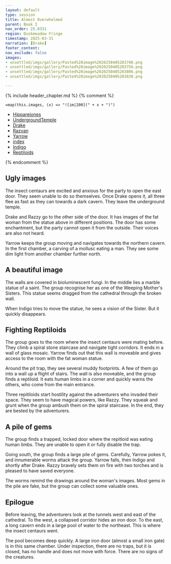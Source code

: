 ```yaml
---
layout: default
type: session
title: Almost Overwhelmed 
parent: Book I
nav_order: 25.0331
region: Duskmeadow Fringe
timestamp: 2025-03-31
narration: [Drake]
footer_content: 
nav_exclude: false
images:
- unsettled/imgs/gallery/Pasted%20image%2020250405203746.png
- unsettled/imgs/gallery/Pasted%20image%2020250405203756.png
- unsettled/imgs/gallery/Pasted%20image%2020250405203806.png
- unsettled/imgs/gallery/Pasted%20image%2020250405203838.png

---
```


{% include header_chapter.md %}
{% comment %}

`=map(this.images, (x) => "![im|200](" + x + ")")`

- [Hippareiones](unsettled/directory/DuskmeadowFringe/Hippareiones.md)
- [UndergroundTemple](unsettled/directory/DuskmeadowFringe/UndergroundTemple.md)
- [Drake](unsettled/directory/Sigisfarne/Drake.md)
- [Razvan](unsettled/directory/Sigisfarne/Razvan.md)
- [Yarrow](unsettled/directory/Sigisfarne/Yarrow.md)
- [index](unsettled/directory/weepingMother/index.md)
- [Indigo](unsettled/directory/Sigisfarne/Indigo.md)
- [Reptiloids](unsettled/directory/DuskmeadowFringe/Reptiloids.md)

{% endcomment %}

## Ugly images

The insect centaurs are excited and anxious for the party to open the east door.
They seem unable to do so themselves.
Once Drake opens it, all three flee as fast as they can towards a dark cavern.
They leave the underground temple.

Drake and Razzy go to the other side of the door.
It has images of the fat woman from the statue above in different positions.
The door has some enchantment, but the party cannot open it from the outside.
Their voices are also not heard.

Yarrow keeps the group moving and navigates towards the northern cavern.
In the first chamber, a carving of a mollusc eating a man.
They see some dim light from another chamber further north.

## A beautiful image

The walls are covered in bioluminescent fungi.
In the middle lies a marble statue of a saint.
The group recognise her as one of the Weeping Mother's Sisters.
This statue seems dragged from the cathedral through the broken wall.

When Indigo tries to move the statue, he sees a vision of the Sister.
But it quickly disappears.

## Fighting Reptiloids

The group goes to the room where the insect centaurs were mating before.
They climb a spiral stone staircase and navigate tight corridors.
It ends in a wall of glass mosaic.
Yarrow finds out that this wall is moveable and gives access to the room with the fat woman statue.

Around the pit trap, they see several muddy footprints.
A few of them go into a wall up a flight of stairs.
The wall is also moveable, and the group finds a reptiloid.
It eats human limbs in a corner and quickly warns the others, who come from the main entrance.

Three repitiloids start hostility against the adventurers who invaded their space.
They seem to have magical powers, like Razzy.
They squeak and grunt when the group ambush them on the spiral staircase.
In the end, they are bested by the adventurers.

## A pile of gems

The group finds a trapped, locked door where the repitloid was eating human limbs.
They are unable to open it or fully disable the trap.

Going south, the group finds a large pile of gems.
Carefully, Yarrow pokes it, and innumerable worms attack the group.
Yarrow falls, then Indigo and shortly after Drake.
Razzy bravely sets them on fire with two torches and is pleased to have saved everyone.

The worms remind the drawings around the woman's images.
Most gems in the pile are fake, but the group can collect some valuable ones.

## Epilogue

Before leaving, the adventurers look at the tunnels west and east of the cathedral.
To the west, a collapsed corridor hides an iron door.
To the east, a long cavern ends in a large pool of water to the northeast.
This is where the insect centaurs went.

The pool becomes deep quickly.
A large iron door (almost a small iron gate) is in this same chamber.
Under inspection, there are no traps, but it is closed, has no handle and does not move with force. 
There are no signs of the creatures.
